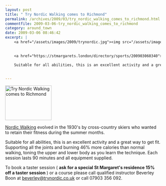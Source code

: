 ```yaml
---
layout: post
title: " Try Nordic Walking comes to Richmond"
permalink: /archives/2009/03/try_nordic_walking_comes_to_richmond.html
commentfile: 2009-03-06-try_nordic_walking_comes_to_richmond
category: around_town
date: 2009-03-06 08:46:42
excerpt: |
    <a href="/assets/images/2009/trynordic.jpg"><img src="/assets/images/2009/trynordic-thumb.jpg" width="150" height="112" alt="Try Nordic Walking comes to Richmond" class="photo right" /></a>
    
    
    <a href="https://stmargarets.london/directory/sports/200903060340">Nordic Walking</a> evolved in the 1930's by cross-country skiers who wanted to retain their fitness during the summer months.
    
    Suitable for all abilities, this is an excellent activity and a great way to get fit. Supporting all the joints and burning 46% more calories than normal walking, toning the upper and lower body as you learn the technique. Each session lasts 90 minutes and all equipment supplied.
    

---
```


<a href="/assets/images/2009/trynordic.jpg"><img src="/assets/images/2009/trynordic-thumb.jpg" width="150" height="112" alt="Try Nordic Walking comes to Richmond" class="photo right" /></a>

[Nordic Walking](https://stmargarets.london/directory/sports/200903060340) evolved in the 1930's by cross-country skiers who wanted to retain their fitness during the summer months.

Suitable for all abilities, this is an excellent activity and a great way to get fit. Supporting all the joints and burning 46% more calories than normal walking, toning the upper and lower body as you learn the technique. Each session lasts 90 minutes and all equipment supplied.

To book a taster session ( **ask for a special St Margaret's residence 15% off a taster session** ) or a course please call qualified instructor Beverley Boon at <beverley@trynordic.co.uk> or call 07903 356 092.
